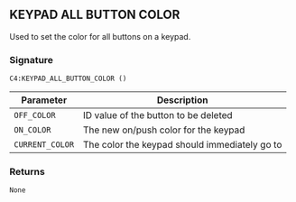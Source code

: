## KEYPAD ALL BUTTON COLOR

Used to set the color for all buttons on a keypad.


### Signature

`C4:KEYPAD_ALL_BUTTON_COLOR ()`


| Parameter | Description |
| --- | --- |
| `OFF_COLOR` | ID value of the button to be deleted |
| `ON_COLOR` | The new on/push color for the keypad |
| `CURRENT_COLOR` |  The color the keypad should immediately go to |


### Returns

`None`
